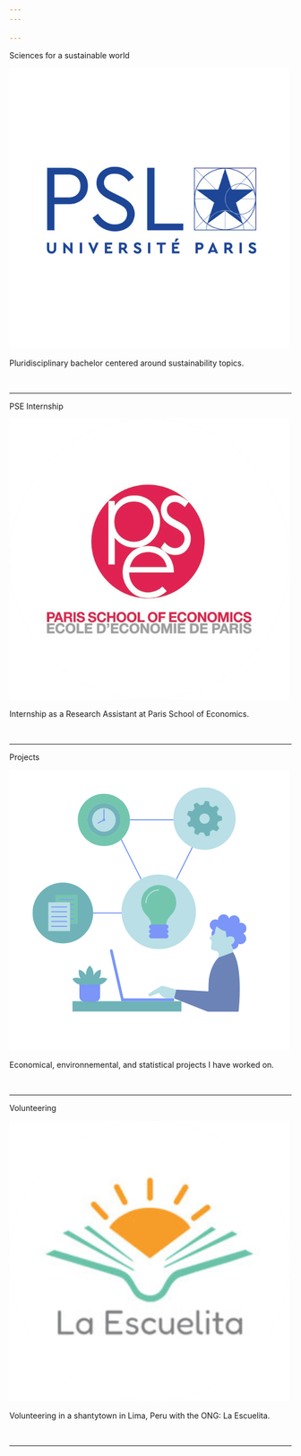 ```yaml
---
---

---
```

<p class="pretext" >Sciences for a sustainable world</p>

<div class="neuralwrapper">
    <a href="https://www.psl.eu/formation/sciences-monde-durable"><img src="images/psl.png?raw=true" alt="neural network" class="blur"/></a>
    <p class="neuraltext">Pluridisciplinary bachelor centered around sustainability topics.</p>
</div>
<br> 

---

<p class="pretext" >PSE Internship</p>

<div class="neuralwrapper">
    <a href="./pse"><img src="images/pse.png?raw=true" alt="neural network" class="blur"/></a>
    <p class="neuraltext">Internship as a Research Assistant at Paris School of Economics.</p>
</div>
<br>


---

<p class="pretext" >Projects</p>

<div class="neuralwrapper">
    <a href="./projects"><img src="images/proyecto.png?raw=true" alt="neural network" class="blur"/></a>
    <p class="neuraltext">Economical, environnemental, and statistical projects I have worked on. </p>
</div>
<br>

---

<p class="pretext" >Volunteering</p>

<div class="neuralwrapper">
    <a href="https://www.laescuelita-lima.org"><img src="images/escuelita.png?raw=true" alt="neural network" class="blur"/></a>
    <p class="neuraltext">Volunteering in a shantytown in Lima, Peru with the ONG: La Escuelita.</p>
</div>
<br>

---






